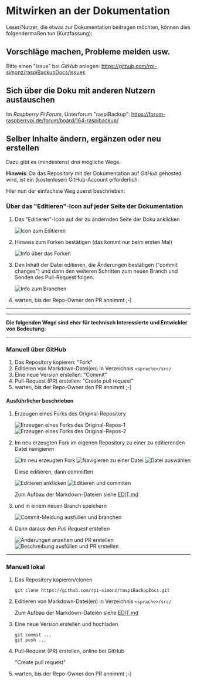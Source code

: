 # Mitwirken an der Dokumentation

Leser/Nutzer, die etwas zur Dokumentation beitragen möchten,
können dies folgendermaßen tun (Kurzfassung):

## Vorschläge machen, Probleme melden usw.

Bitte einen "Issue" bei *GitHub* anlegen: <https://github.com/rpi-simonz/raspiBackupDocs/issues>


## Sich über die Doku mit anderen Nutzern austauschen

Im *Raspberry Pi Forum*, Unterforum "raspiBackup": <https://forum-raspberrypi.de/forum/board/164-raspibackup/>


## Selber Inhalte ändern, ergänzen oder neu erstellen

Dazu gibt es (mindestens) drei mögliche Wege.

**Hinweis**: Da das Repository mit der Dokumentation auf *GitHub* gehosted wird,
ist ein (kostenloser) GitHub-Account erforderlich.

Hier nun der einfachste Weg zuerst beschrieben:

### Über das "Editieren"-Icon auf jeder Seite der Dokumentation

1. Das "Editieren"-Icon auf der zu ändernden Seite der Doku anklicken

   ![Icon zum Editieren](readme-images/e1-edit-icon.png)

1. Hinweis zum Forken bestätigen (das kommt nur beim ersten Mal)

   ![Info über das Forken](readme-images/e2-you-need-to-fork-this-repo-to-propose-changes.png)

1. Den Inhalt der Datei editieren, die Änderungen bestätigen ("commit changes")
   und dann den weiteren Schritten zum neuen Branch und Senden des Pull-Request folgen.

   ![Info zum Branchen](readme-images/e3-new-branch-to-send-pull-request.png)

  1. warten, bis der Repo-Owner den PR annimmt  ;-)

--------------------

--------------------

**Die folgenden Wege sind eher für technisch Interessierte und Entwickler von Bedeutung:**

--------------------

### Manuell über GitHub

  1. Das Repository kopieren: "Fork"
  1. Editieren von Markdown-Datei(en) in Verzeichnis `<sprache>/src/`
  1. Eine neue Version erstellen: "Commit"
  1. Pull-Request (PR) erstellen: "Create pull request"
  1. warten, bis der Repo-Owner den PR annimmt  ;-)

#### Ausführlicher beschrieben

1. Erzeugen eines Forks des Original-Repository

   ![Erzeugen eines Forks des Original-Repos-1](readme-images/01-create-fork-from-original-repo-1.png)
   ![Erzeugen eines Forks des Original-Repos-2](readme-images/02-create-fork-from-original-repo-2.png)

1. Im neu erzeugten Fork im eigenen Repository zu einer zu editierenden Datei navigieren

   ![Im neu erzeugten Fork](readme-images/03-being-in-forked-repo-now.png)
   ![Navigieren zu einer Datei](readme-images/04-navigate-to-a-source-file.png)
   ![Datei auswählen](readme-images/05-select-a-file.png)

   Diese editieren, dann committen

   ![Editieren anklicken](readme-images/06-click-edit.png)
   ![Editieren und commiten](readme-images/07-edit-and-commit.png)

   Zum Aufbau der Markdown-Dateien siehe [EDIT.md](EDIT.md)

1. und in einem neuen Branch speichern

   ![Commit-Meldung ausfüllen und branchen](readme-images/08-fill-commit-message-and-branch.png)

1. Dann daraus den *Pull Request* erstellen

   ![Änderungen ansehen und PR erstellen](readme-images/09-view-changes-and-create-pr.png)
   ![Beschreibung ausfüllen und PR erstellen](readme-images/10-fill-description-and-create-pr.png)

--------------------

### Manuell lokal

  1. Das Repository kopieren/clonen

     ```
     git clone https://github.com/rpi-simonz/raspiBackupDocs.git
     ```

  1. Editieren von Markdown-Datei(en) in Verzeichnis `<sprache>/src/`

     Zum Aufbau der Markdown-Dateien siehe [EDIT.md](EDIT.md)

  1. Eine neue Version erstellen und hochladen

     ```
     git commit ...
     git push ...
     ```

  1. Pull-Request (PR) erstellen, online bei GitHub

     "Create pull request"

  1. warten, bis der Repo-Owner den PR annimmt  ;-)

